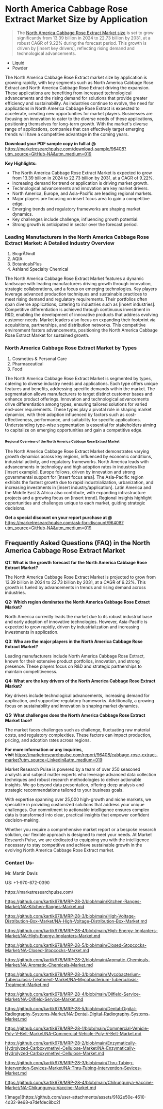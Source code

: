 <h1>North America Cabbage Rose Extract Market&nbsp;Size by Application</h1><blockquote><p>The <a href="https://marketresearchpulse.com/download-sample/96408?utm_source=GitHub-NA&amp;utm_medium=019">North America Cabbage Rose Extract Market size</a> is set to grow significantly from 13.39 billion in 2024 to 22.73 billion by 2031, at a robust CAGR of 9.22% during the forecast period. This growth is driven by [insert key drivers], reflecting rising demand and technological advancements.</p></blockquote><ul><li>Liquid<li> Powder</li></ul><p>The North America Cabbage Rose Extract market size by application is growing rapidly, with key segments such as North America Cabbage Rose Extract and North America Cabbage Rose Extract driving the expansion. These applications are benefiting from increased technological advancements and the rising demand for solutions that provide greater efficiency and sustainability. As industries continue to evolve, the need for applications in North America Cabbage Rose Extract is expected to accelerate, creating new opportunities for market players. Businesses are focusing on innovation to cater to the diverse needs of these applications, positioning themselves for long-term growth. With the market's diverse range of applications, companies that can effectively target emerging trends will have a competitive advantage in the coming years.</p><p><strong>Download your PDF sample copy in full at @ </strong><a href="https://marketresearchpulse.com/download-sample/96408?utm_source=GitHub-NA&amp;utm_medium=019">https://marketresearchpulse.com/download-sample/96408?utm_source=GitHub-NA&amp;utm_medium=019</a></p><p><strong>Key Highlights: </strong></p><ul><li>The North America Cabbage Rose Extract Market is expected to grow from 13.39 billion in 2024 to 22.73 billion by 2031, at a CAGR of 9.22%.</li><li>Increasing demand for trend or application is driving market growth.</li><li>Technological advancements and innovation are key market drivers.</li><li>North America, Europe, and Asia-Pacific are leading regional markets.</li><li>Major players are focusing on insert focus area to gain a competitive edge.</li><li>Emerging trends and regulatory frameworks are shaping market dynamics.</li><li>Key challenges include challenge, influencing growth potential.</li><li>Strong growth is anticipated in sector over the forecast period.</li></ul><h3>Leading Manufacturers in the North America Cabbage Rose Extract Market: A Detailed Industry Overview</h3><ol><li>BiogrÃ¼ndl</li><li>AQIA</li><li>BotanicalsPlus</li><li>Ashland Specialty Chemical</li></ol><div class="flex max-w-full flex-col flex-grow"><div class="min-h-8 text-message flex w-full flex-col items-end gap-2 whitespace-normal break-words [.text-message+&amp;]:mt-5" dir="auto" data-message-author-role="assistant" data-message-id="fd8432e4-4910-450d-b182-61b7bfb0a01f" data-message-model-slug="gpt-4o"><div class="flex w-full flex-col gap-1 empty:hidden first:pt-[3px]"><div class="markdown prose w-full break-words dark:prose-invert light"><p>The North America Cabbage Rose Extract Market features a dynamic landscape with leading manufacturers driving growth through innovation, strategic collaborations, and a focus on emerging technologies. Key players leverage advanced production techniques and sustainable practices to meet rising demand and regulatory requirements. Their portfolios often span diverse applications, catering to industries such as [insert industries]. Competitive differentiation is achieved through continuous investment in R&amp;D, enabling the development of innovative products that address evolving customer needs. Market leaders also focus on expanding their footprint via acquisitions, partnerships, and distribution networks. This competitive environment fosters advancements, positioning the North America Cabbage Rose Extract Market for sustained growth.</p></div></div></div></div><h3>North America Cabbage Rose Extract Market by Types</h3><ol><li>Cosmetics & Personal Care<li> Pharmaceutical<li> Food</li></ol><div class="flex max-w-full flex-col flex-grow"><div class="min-h-8 text-message flex w-full flex-col items-end gap-2 whitespace-normal break-words [.text-message+&amp;]:mt-5" dir="auto" data-message-author-role="assistant" data-message-id="084470be-0bb7-4664-bddf-5156b4f41249" data-message-model-slug="gpt-4o-mini"><div class="flex w-full flex-col gap-1 empty:hidden first:pt-[3px]"><div class="markdown prose w-full break-words dark:prose-invert light"><p>The North America Cabbage Rose Extract Market is segmented by types, catering to diverse industry needs and applications. Each type offers unique features and benefits, addressing specific demands within the market. The segmentation allows manufacturers to target distinct customer bases and enhance product offerings. Innovation and technological advancements drive differentiation among types, ensuring tailored solutions for varied end-user requirements. These types play a pivotal role in shaping market dynamics, with their adoption influenced by factors such as cost-effectiveness, performance, and suitability for specific applications. Understanding type-wise segmentation is essential for stakeholders aiming to capitalize on emerging opportunities and gain a competitive edge.</p></div></div></div></div><h3><span style="font-size: 11px;">Regional Overview of the North America Cabbage Rose Extract Market</span></h3><div class="flex max-w-full flex-col flex-grow"><div class="min-h-8 text-message flex w-full flex-col items-end gap-2 whitespace-normal break-words [.text-message+&amp;]:mt-5" dir="auto" data-message-author-role="assistant" data-message-id="e9038762-ce64-4e30-91c9-9bd413514231" data-message-model-slug="gpt-4o-mini"><div class="flex w-full flex-col gap-1 empty:hidden first:pt-[3px]"><div class="markdown prose w-full break-words dark:prose-invert light"><p>The North America Cabbage Rose Extract Market demonstrates varying growth dynamics across key regions, influenced by economic conditions, industrial activity, and regulatory frameworks. North America leads with advancements in technology and high adoption rates in industries like [insert example]. Europe follows, driven by innovation and strong governmental support for [insert focus area]. The Asia-Pacific region exhibits the fastest growth due to rapid industrialization, urbanization, and increasing investments in [insert industry/application]. Latin America and the Middle East &amp; Africa also contribute, with expanding infrastructure projects and a growing focus on [insert trend]. Regional insights highlight opportunities and challenges unique to each market, guiding strategic decisions.</p></div></div></div></div><p><strong>Get a special discount on your report purchase at @ </strong><a href="https://marketresearchpulse.com/ask-for-discount/96408?utm_source=GitHub-NA&amp;utm_medium=019">https://marketresearchpulse.com/ask-for-discount/96408?utm_source=GitHub-NA&amp;utm_medium=019</a></p><h2>Frequently Asked Questions (FAQ) in the North America Cabbage Rose Extract Market</h2><p><strong>Q1: What is the growth forecast for the North America Cabbage Rose Extract Market?</strong></p><p>The North America Cabbage Rose Extract Market is projected to grow from 13.39 billion in 2024 to 22.73 billion by 2031, at a CAGR of 9.22%. This growth is fueled by advancements in trends and rising demand across industries.</p><p><strong>Q2: Which region dominates the North America Cabbage Rose Extract Market?</strong></p><p>North America currently leads the market due to its robust industrial base and early adoption of innovative technologies. However, Asia-Pacific is expected to grow rapidly, driven by industrialization and increasing investments in application.</p><p><strong>Q3: Who are the major players in the North America Cabbage Rose Extract Market?</strong></p><p>Leading manufacturers include North America Cabbage Rose Extract, known for their extensive product portfolios, innovation, and strong presence. These players focus on R&amp;D and strategic partnerships to maintain competitiveness.</p><p><strong>Q4: What are the key drivers of the North America Cabbage Rose Extract Market?</strong></p><p>Key drivers include technological advancements, increasing demand for application, and supportive regulatory frameworks. Additionally, a growing focus on sustainability and innovation is shaping market dynamics.</p><p><strong>Q5: What challenges does the North America Cabbage Rose Extract Market face?</strong></p><p>The market faces challenges such as challenge, fluctuating raw material costs, and regulatory complexities. These factors can impact production, pricing, and adoption rates across regions.</p><p><strong>For more information or any inquiries, visit&nbsp;</strong><a href="https://marketresearchpulse.com/report/96408/cabbage-rose-extract-market?utm_source=Linkedin&utm_medium=019">https://marketresearchpulse.com/report/96408/cabbage-rose-extract-market?utm_source=Linkedin&utm_medium=019</a></p><p>Market Research Pulse is powered by a team of over 250 seasoned analysts and subject matter experts who leverage advanced data collection techniques and robust research methodologies to deliver actionable insights. We go beyond data presentation, offering deep analysis and strategic recommendations tailored to your business goals.</p><p>With expertise spanning over 25,000 high-growth and niche markets, we specialize in providing customized solutions that address your unique challenges. Our commitment to actionable intelligence ensures complex data is transformed into clear, practical insights that empower confident decision-making.</p><p>Whether you require a comprehensive market report or a bespoke research solution, our flexible approach is designed to meet your needs. At Market Research Pulse, we are dedicated to equipping you with the intelligence necessary to stay competitive and achieve sustainable growth in the evolving North America Cabbage Rose Extract market.</p><h3><strong>Contact Us-</strong></h3><p>Mr. Martin Davis</p><p>US: +1-970-672-0390</p><p>https://marketresearchpulse.com/</p><p><a href="https://github.com/kartik978/MRP-28-2/blob/main/Kitchen-Ranges-Market/NA-Kitchen-Ranges-Market.md">https://github.com/kartik978/MRP-28-2/blob/main/Kitchen-Ranges-Market/NA-Kitchen-Ranges-Market.md</a></p><p><a href="https://github.com/kartik978/MRP-28-3/blob/main/High-Voltage-Distribution-Box-Market/NA-High-Voltage-Distribution-Box-Market.md">https://github.com/kartik978/MRP-28-3/blob/main/High-Voltage-Distribution-Box-Market/NA-High-Voltage-Distribution-Box-Market.md</a></p><p><a href="https://github.com/kartik978/MRP-28-4/blob/main/High-Energy-Implanters-Market/NA-High-Energy-Implanters-Market.md">https://github.com/kartik978/MRP-28-4/blob/main/High-Energy-Implanters-Market/NA-High-Energy-Implanters-Market.md</a></p><p><a href="https://github.com/kartik978/MRP-28-5/blob/main/Closed-Stopcocks-Market/NA-Closed-Stopcocks-Market.md">https://github.com/kartik978/MRP-28-5/blob/main/Closed-Stopcocks-Market/NA-Closed-Stopcocks-Market.md</a></p><p><a href="https://github.com/kartik978/MRP-28-2/blob/main/Aromatic-Chemicals-Market/NA-Aromatic-Chemicals-Market.md">https://github.com/kartik978/MRP-28-2/blob/main/Aromatic-Chemicals-Market/NA-Aromatic-Chemicals-Market.md</a></p><p><a href="https://github.com/kartik978/MRP-28-3/blob/main/Mycobacterium-Tuberculosis-Treatment-Market/NA-Mycobacterium-Tuberculosis-Treatment-Market.md">https://github.com/kartik978/MRP-28-3/blob/main/Mycobacterium-Tuberculosis-Treatment-Market/NA-Mycobacterium-Tuberculosis-Treatment-Market.md</a></p><p><a href="https://github.com/kartik978/MRP-28-4/blob/main/Oilfield-Service-Market/NA-Oilfield-Service-Market.md">https://github.com/kartik978/MRP-28-4/blob/main/Oilfield-Service-Market/NA-Oilfield-Service-Market.md</a></p><p><a href="https://github.com/kartik978/MRP-28-5/blob/main/Dental-Digital-Radiography-Systems-Market/NA-Dental-Digital-Radiography-Systems-Market.md">https://github.com/kartik978/MRP-28-5/blob/main/Dental-Digital-Radiography-Systems-Market/NA-Dental-Digital-Radiography-Systems-Market.md</a></p><p><a href="https://github.com/kartik978/MRP-28-1/blob/main/Commercial-Vehicle-Poly-V-Belt-Market/NA-Commercial-Vehicle-Poly-V-Belt-Market.md">https://github.com/kartik978/MRP-28-1/blob/main/Commercial-Vehicle-Poly-V-Belt-Market/NA-Commercial-Vehicle-Poly-V-Belt-Market.md</a></p><p><a href="https://github.com/kartik978/MRP-28-2/blob/main/Enzymatically-Hydrolyzed-Carboxymethyl-Cellulose-Market/NA-Enzymatically-Hydrolyzed-Carboxymethyl-Cellulose-Market.md">https://github.com/kartik978/MRP-28-2/blob/main/Enzymatically-Hydrolyzed-Carboxymethyl-Cellulose-Market/NA-Enzymatically-Hydrolyzed-Carboxymethyl-Cellulose-Market.md</a></p><p><a href="https://github.com/kartik978/MRP-28-3/blob/main/Thru-Tubing-Intervention-Sevices-Market/NA-Thru-Tubing-Intervention-Sevices-Market.md">https://github.com/kartik978/MRP-28-3/blob/main/Thru-Tubing-Intervention-Sevices-Market/NA-Thru-Tubing-Intervention-Sevices-Market.md</a></p><p><a href="https://github.com/kartik978/MRP-28-4/blob/main/Chikungunya-Vaccine-Market/NA-Chikungunya-Vaccine-Market.md">https://github.com/kartik978/MRP-28-4/blob/main/Chikungunya-Vaccine-Market/NA-Chikungunya-Vaccine-Market.md</a></p>
![image](https://github.com/user-attachments/assets/9182e50e-4610-4d32-9e68-a7defdec8bc2)
